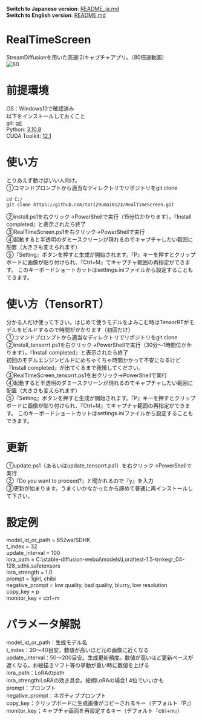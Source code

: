 **Switch to Japanese version**: [README_ja.md](README.md)  
**Switch to English version**: [README.md](README_en.md)

# RealTimeScreen
StreamDiffusionを用いた高速i2iキャプチャアプリ。（80倍速動画）<br>
![80](https://github.com/tori29umai0123/RealTimeScreen/assets/72191117/b218f707-a339-4594-8e70-2a1e2b26e80b)<br>


# 前提環境
OS：Windows10で確認済み<br>
以下をインストールしておくこと<br>
git: [git](https://git-scm.com/downloads)<br>
Python: [3.10.8](https://www.python.org/downloads/release/python-3810/)<br>
CUDA Toolkit: [12.1](https://developer.nvidia.com/cuda-12-1-0-download-archive)<br>

# 使い方
とりあえず動けばいい人向け。<br>
①コマンドプロンプトから適当なディレクトリでリポジトリをgit clone<br>
```
cd C:/
git clone https://github.com/tori29umai0123/RealTimeScreen.git
```
②install.ps1を右クリック→PowerShellで実行（15分位かかります）。『Install completed』と表示されたら終了<br>
③RealTimeScreen.ps1を右クリック→PowerShellで実行<br>
④起動すると半透明のダミースクリーンが現れるのでキャプチャしたい範囲に配置（大きさも変えられます）<br>
⑤『Setting』ボタンを押すと生成が開始されます。『P』キーを押すとクリップボードに画像が貼り付けられ、『Ctrl+M』でキャプチャ範囲の再指定ができます。
このキーボードショートカットはsettings.iniファイルから設定することもできます。

# 使い方（TensorRT）
分かる人だけ使って下さい。はじめて使うモデルをよみこむ時はTensorRTがモデルをビルドするので時間がかかります（初回だけ）<br>
①コマンドプロンプトから適当なディレクトリでリポジトリをgit clone<br>
②install_tensorrt.ps1を右クリック→PowerShellで実行（30分～1時間位かかります）。『Install completed』と表示されたら終了<br>
初回のモデルエンジンビルドにめちゃくちゃ時間かかって不安になるけど『Install completed』が出てくるまで我慢してください。<br>
③RealTimeScreen_tensorrt.ps1を右クリック→PowerShellで実行<br>
④起動すると半透明のダミースクリーンが現れるのでキャプチャしたい範囲に配置（大きさも変えられます）<br>
⑤『Setting』ボタンを押すと生成が開始されます。『P』キーを押すとクリップボードに画像が貼り付けられ、『Ctrl+M』でキャプチャ範囲の再指定ができます。
このキーボードショートカットはsettings.iniファイルから設定することもできます。

# 更新
①update.ps1（あるいはupdate_tensorrt.ps1）を右クリック→PowerShellで実行<br>
②『Do you want to proceed?』と聞かれるので『y』を入力<br>
③更新が始まります。うまくいかなかったから諦めて普通に再インストールして下さい。

# 設定例
model_id_or_path = 852wa/SDHK<br>
t_index = 32<br>
update_interval = 100<br>
lora_path = C:\stable-diffusion-webui\models\Lora\test-1.5-trnkegr_04-128_sdhk.safetensors<br>
lora_strength = 1.0<br>
prompt = 1girl, chibi<br>
negative_prompt = low quality, bad quality, blurry, low resolution<br>
copy_key = p<br>
monitor_key = ctrl+m

# パラメータ解説
model_id_or_path：生成モデル名<br>
t_index：20～40目安。数値が高いほど元の画像に近くなる<br>
update_interval：50～200目安。生成更新頻度。数値が高いほど更新ペースが遅くなる。お絵描きソフト等の挙動が重い時に数値を上げる<br>
lora_path：LoRAのpath<br>
lora_strength:LoRAの効き具合。絵柄LoRAの場合1.4位でいいかも<br>
prompt：プロンプト<br>
negative_prompt：ネガティブプロンプト<br>
copy_key：クリップボードに生成画像がコピーされるキー（デフォルト『P』）<br>
monitor_key；キャプチャ画面を再設定するキー（デフォルト『ctrl+m』）
